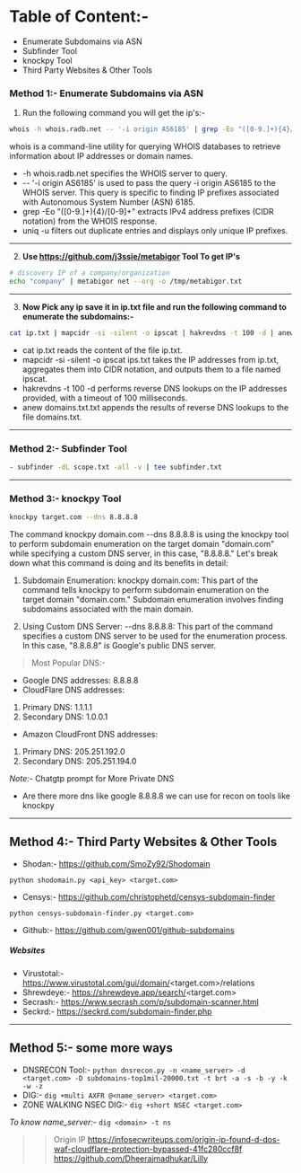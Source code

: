 # Table of Content:-
- Enumerate Subdomains via ASN
- Subfinder Tool
- knockpy Tool
- Third Party Websites & Other Tools



### Method 1:- Enumerate Subdomains via ASN


1. Run the following command you will get the ip's:-
```bash
whois -h whois.radb.net -- '-i origin AS6185' | grep -Eo "([0-9.]+){4}/[0-9]+" | uniq -u`
```

whois is a command-line utility for querying WHOIS databases to retrieve information about IP addresses or domain names.
- -h whois.radb.net specifies the WHOIS server to query.
- -- '-i origin AS6185' is used to pass the query -i origin AS6185 to the WHOIS server. This query is specific to finding IP prefixes associated with Autonomous System Number (ASN) 6185.
- grep -Eo "([0-9.]+){4}/[0-9]+" extracts IPv4 address prefixes (CIDR notation) from the WHOIS response.
- uniq -u filters out duplicate entries and displays only unique IP prefixes.


-------------------------------------------------------------------------------------------------------------------------------------------------------

2. **Use https://github.com/j3ssie/metabigor Tool To get IP's**
```bash
# discovery IP of a company/organization
echo "company" | metabigor net --org -o /tmp/metabigor.txt
```


-------------------------------------------------------------------------------------------------------------------------------------------------------

3. **Now Pick any ip save it in ip.txt file and run the following command to enumerate the subdomains:-**
```bash
cat ip.txt | mapcidr -si -silent -o ipscat | hakrevdns -t 100 -d | anew asn_domains.txt
```
- cat ip.txt reads the content of the file ip.txt.
- mapcidr -si -silent -o ipscat ips.txt takes the IP addresses from ip.txt, aggregates them into CIDR notation, and outputs them to a file named ipscat.
- hakrevdns -t 100 -d performs reverse DNS lookups on the IP addresses provided, with a timeout of 100 milliseconds.
- anew domains.txt.txt appends the results of reverse DNS lookups to the file domains.txt.


-------------------------------------------------------------------------------------------------------------------------------------------------------

### Method 2:- Subfinder Tool
```bash
- subfinder -dL scope.txt -all -v | tee subfinder.txt
```

-------------------------------------------------------------------------------------------------------------------------------------------------------

### Method 3:- knockpy Tool

```bash
knockpy target.com --dns 8.8.8.8 
```

The command knockpy domain.com --dns 8.8.8.8 is using the knockpy tool to perform subdomain enumeration on the target domain "domain.com" while specifying a custom DNS server, in this case, "8.8.8.8." Let's break down what this command is doing and its benefits in detail:

1. Subdomain Enumeration:
knockpy domain.com: This part of the command tells knockpy to perform subdomain enumeration on the target domain "domain.com." Subdomain enumeration involves finding subdomains associated with the main domain.

2. Using Custom DNS Server:
--dns 8.8.8.8: This part of the command specifies a custom DNS server to be used for the enumeration process. In this case, "8.8.8.8" is Google's public DNS server.


> Most Popular DNS:-

- Google DNS addresses: 8.8.8.8
- CloudFlare DNS addresses:
1. Primary DNS: 1.1.1.1
2. Secondary DNS: 1.0.0.1
- Amazon CloudFront DNS addresses:
1. Primary DNS: 205.251.192.0
2. Secondary DNS: 205.251.194.0

*Note:-* Chatgtp prompt for More Private DNS
- Are there more dns like google 8.8.8.8 we can use for recon on tools like knockpy



-------------------------------------------------------------------------------------------------------------------------------------------------------


## Method 4:- Third Party Websites & Other Tools

- Shodan:- https://github.com/SmoZy92/Shodomain
```
python shodomain.py <api_key> <target.com>
```

- Censys:- https://github.com/christophetd/censys-subdomain-finder
```
python censys-subdomain-finder.py <target.com>
```

- Github:- https://github.com/gwen001/github-subdomains

##### Websites
- Virustotal:- https://www.virustotal.com/gui/domain/<target.com>/relations
- Shrewdeye:- https://shrewdeye.app/search/<target.com>
- Secrash:- https://www.secrash.com/p/subdomain-scanner.html
- Seckrd:- https://seckrd.com/subdomain-finder.php


-------------------------------------------------------------------------------------------------------------------------------------------------------


## Method 5:- some more ways

- DNSRECON Tool:- ```python dnsrecon.py -n <name_server> -d <target.com> -D subdomains-top1mil-20000.txt -t brt -a -s -b -y -k -w -z```
- DIG:- ```dig +multi AXFR @<name_server> <target.com>```
- ZONE WALKING NSEC DIG:- ```dig +short NSEC <target.com>```

*To know name_server:-* ```dig <domain> -t ns```





>> Origin IP
https://infosecwriteups.com/origin-ip-found-d-dos-waf-cloudflare-protection-bypassed-41fc280ccf8f
https://github.com/Dheerajmadhukar/Lilly

